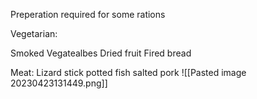 Preperation required for some rations

Vegetarian:

Smoked Vegatealbes
Dried fruit
Fired bread

Meat:
Lizard stick
potted fish
salted pork
![[Pasted image 20230423131449.png]]



